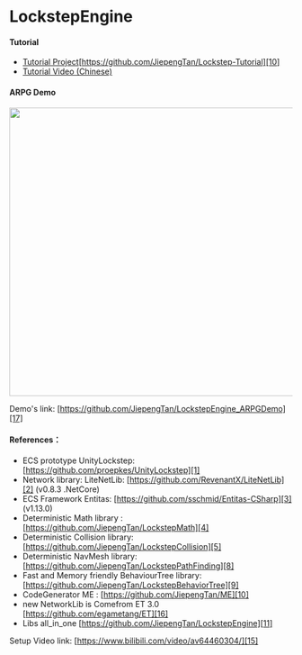 #  LockstepEngine 
 
#### **Tutorial** 

- [Tutorial Project][10][https://github.com/JiepengTan/Lockstep-Tutorial][10]
- [Tutorial Video (Chinese)][11]

#### **ARPG Demo** 
<p align="center"> <img src="https://github.com/JiepengTan/JiepengTan.github.io/blob/master/assets/img/blog/LockstepPlatform/LPD_11_Network.gif?raw=true" width="512"/></p>

Demo's link: [https://github.com/JiepengTan/LockstepEngine_ARPGDemo][17]

#### **References：** 
- ECS prototype UnityLockstep:[https://github.com/proepkes/UnityLockstep][1] 
- Network library: LiteNetLib: [https://github.com/RevenantX/LiteNetLib][2] (v0.8.3 .NetCore)
- ECS Framework Entitas: [https://github.com/sschmid/Entitas-CSharp][3] (v1.13.0)
- Deterministic Math library : [https://github.com/JiepengTan/LockstepMath][4]  
- Deterministic Collision library: [https://github.com/JiepengTan/LockstepCollision][5] 
- Deterministic NavMesh library: [https://github.com/JiepengTan/LockstepPathFinding][8] 
- Fast and Memory friendly BehaviourTree library: [https://github.com/JiepengTan/LockstepBehaviorTree][9] 
- CodeGenerator ME : [https://github.com/JiepengTan/ME][10] 
- new NetworkLib is Comefrom ET 3.0 [https://github.com/egametang/ET][16]
- Libs all_in_one [https://github.com/JiepengTan/LockstepEngine][11]

Setup Video link: [https://www.bilibili.com/video/av64460304/][15] 


 [1]: https://github.com/proepkes/UnityLockstep
 [2]: https://github.com/RevenantX/LiteNetLib
 [3]: https://github.com/sschmid/Entitas-CSharp
 [4]: https://github.com/JiepengTan/LockstepMath
 [5]: https://github.com/JiepengTan/LockstepCollision
 [6]: https://github.com/JiepengTan/LockstepPlatform/releases
 [7]: https://github.com/sschmid/Entitas-CSharp/releases
 [8]: https://github.com/JiepengTan/LockstepPathFinding
 [9]: https://github.com/JiepengTan/LockstepBehaviorTree
 [10]: https://github.com/JiepengTan/ME
 [11]: https://github.com/JiepengTan/LockstepEngine
 [12]: https://www.bilibili.com/video/av55450233
 [13]: https://github.com/JiepengTan/LockstepEngine_ARPGDemo/releases/tag/v0.1.0
 [14]: https://github.com/JiepengTan/Lockstep_Demo2D_Tank
 [15]: https://www.bilibili.com/video/av58401872/
 [16]: https://github.com/egametang/ET
 [17]: https://github.com/JiepengTan/LockstepEngine_ARPGDemo
 [18]: https://github.com/JiepengTan/LockstepEngine_ARPGDemo
 [19]: https://github.com/JiepengTan/LockstepEngine_ARPGDemo
 [20]: https://github.com/JiepengTan/Lockstep-Tutorial
 [21]: https://space.bilibili.com/308864667/channel/detail?cid=86562